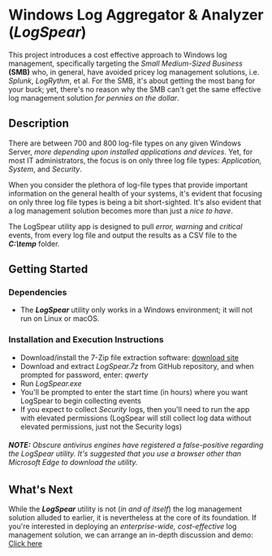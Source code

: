 # Windows Log Aggregator & Analyzer (_LogSpear_)

This project introduces a cost effective approach to Windows log management, specifically targeting the _Small Medium-Sized Business_ **(SMB)** who, in general, have avoided pricey log management solutions, i.e. _Splunk_, _LogRythm_, et al. For the SMB, it's about getting the most bang for your buck; yet, there's no reason why the SMB can't get the same effective log management solution _for pennies on the dollar_.

## Description

There are between 700 and 800 log-file types on any given Windows Server, _more depending upon installed applications and devices_. Yet, for most IT administrators, the focus is on only three log file types: _Application, System_, and _Security_. 

When you consider the plethora of log-file types that provide important information on the general health of your systems, it's evident that focusing on only three log file types is being a bit short-sighted. It's also evident that a log management solution becomes more than just a _nice to have_.

The LogSpear utility app is designed to pull _error, warning_ and _critical_ events, from every log file and output the results as a CSV file to the **_C:\temp_** folder.


## Getting Started

### Dependencies

+ The **_LogSpear_** utility only works in a Windows environment; it will not run on Linux or macOS.

### Installation and Execution Instructions

+ Download/install the 7-Zip file extraction software: [download site](https://www.7-zip.org/download.html)
+ Download and extract _LogSpear.7z_ from GitHub repository, and when prompted for password, enter: _qwerty_
+ Run _LogSpear.exe_
+ You'll be prompted to enter the start time (in hours) where you want LogSpear to begin collecting events
+ If you expect to collect _Security_ logs, then you'll need to run the app with elevated permissions (LogSpear will still collect log data without elevated permissions, just not the Security logs)

###### **NOTE:** Obscure antivirus engines have registered a false-positive regarding the LogSpear utility. It's suggested that you use a browser other than Microsoft Edge to download the utility.

## What's Next

While the **_LogSpear_** utility is not (_in and of itself_) the log management solution alluded to earlier, it is nevertheless at the core of its foundation. If you're interested in deploying an _enterprise-wide, cost-effective_ log management solution, we can arrange an in-depth discussion and demo: [Click here](mailto:peter@variacom.com)
